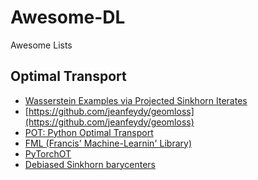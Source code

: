 # Awesome-DL
Awesome Lists

## Optimal Transport
- [Wasserstein Examples via Projected Sinkhorn Iterates
](https://github.com/locuslab/projected_sinkhorn)
- [https://github.com/jeanfeydy/geomloss](https://github.com/jeanfeydy/geomloss)
- [POT: Python Optimal Transport](https://github.com/PythonOT/POT)
- [FML (Francis' Machine-Learnin' Library)](https://github.com/fwilliams/fml)
- [PyTorchOT](https://github.com/rythei/PyTorchOT)
- [Debiased Sinkhorn barycenters](https://github.com/hichamjanati/debiased-ot-barycenters)
